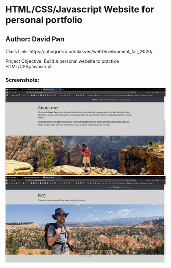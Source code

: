 <h1> HTML/CSS/Javascript Website for personal portfolio </h1>

<h2> Author: David Pan </h2>

<p>
Class Link: https://johnguerra.co/classes/webDevelopment_fall_2020/

Project Objective: Build a personal website to practice HTML/CSS/Javascript. 
</p>

<h3>Screenshots: </h3>
<img src="/images/screenshots/screenshot1.png" alt="Screenshot of homepage">
<img src="/images/screenshots/screenshot2.png" alt="Screenshot of travelling page, pics section">
